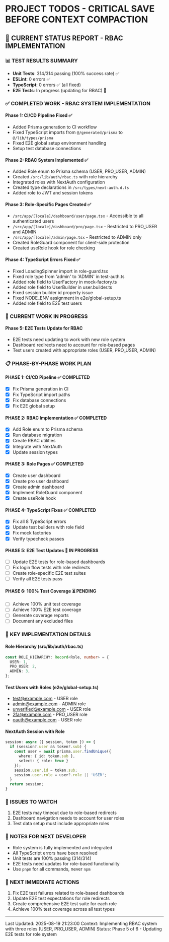 # PROJECT TODOS - CRITICAL SAVE BEFORE CONTEXT COMPACTION

## 🚨 CURRENT STATUS REPORT - RBAC IMPLEMENTATION

### 📊 TEST RESULTS SUMMARY
- **Unit Tests**: 314/314 passing (100% success rate) ✅
- **ESLint**: 0 errors ✅
- **TypeScript**: 0 errors ✅ (all fixed)
- **E2E Tests**: In progress (updating for RBAC) 🔄

### ✅ COMPLETED WORK - RBAC SYSTEM IMPLEMENTATION

#### Phase 1: CI/CD Pipeline Fixed ✅
- Added Prisma generation to CI workflow
- Fixed TypeScript imports from `@/generated/prisma` to `@/lib/types/prisma`
- Fixed E2E global setup environment handling
- Setup test database connections

#### Phase 2: RBAC System Implemented ✅
- Added Role enum to Prisma schema (USER, PRO_USER, ADMIN)
- Created `/src/lib/auth/rbac.ts` with role hierarchy
- Integrated roles with NextAuth configuration
- Created type declarations in `/src/types/next-auth.d.ts`
- Added role to JWT and session tokens

#### Phase 3: Role-Specific Pages Created ✅
- `/src/app/[locale]/dashboard/user/page.tsx` - Accessible to all authenticated users
- `/src/app/[locale]/dashboard/pro/page.tsx` - Restricted to PRO_USER and ADMIN
- `/src/app/[locale]/admin/page.tsx` - Restricted to ADMIN only
- Created RoleGuard component for client-side protection
- Created useRole hook for role checking

#### Phase 4: TypeScript Errors Fixed ✅
- Fixed LoadingSpinner import in role-guard.tsx
- Fixed role type from 'admin' to 'ADMIN' in test-auth.ts
- Added role field to UserFactory in mock-factory.ts
- Added role field to UserBuilder in user.builder.ts
- Fixed session builder id property issue
- Fixed NODE_ENV assignment in e2e/global-setup.ts
- Added role field to E2E test users

### 🔧 CURRENT WORK IN PROGRESS

#### Phase 5: E2E Tests Update for RBAC
- E2E tests need updating to work with new role system
- Dashboard redirects need to account for role-based pages
- Test users created with appropriate roles (USER, PRO_USER, ADMIN)

### 📋 PHASE-BY-PHASE WORK PLAN

#### PHASE 1: CI/CD Pipeline ✅ COMPLETED
- [x] Fix Prisma generation in CI
- [x] Fix TypeScript import paths
- [x] Fix database connections
- [x] Fix E2E global setup

#### PHASE 2: RBAC Implementation ✅ COMPLETED
- [x] Add Role enum to Prisma schema
- [x] Run database migration
- [x] Create RBAC utilities
- [x] Integrate with NextAuth
- [x] Update session types

#### PHASE 3: Role Pages ✅ COMPLETED
- [x] Create user dashboard
- [x] Create pro user dashboard
- [x] Create admin dashboard
- [x] Implement RoleGuard component
- [x] Create useRole hook

#### PHASE 4: TypeScript Fixes ✅ COMPLETED
- [x] Fix all 8 TypeScript errors
- [x] Update test builders with role field
- [x] Fix mock factories
- [x] Verify typecheck passes

#### PHASE 5: E2E Test Updates 🔄 IN PROGRESS
- [ ] Update E2E tests for role-based dashboards
- [ ] Fix login flow tests with role redirects
- [ ] Create role-specific E2E test suites
- [ ] Verify all E2E tests pass

#### PHASE 6: 100% Test Coverage ⏳ PENDING
- [ ] Achieve 100% unit test coverage
- [ ] Achieve 100% E2E test coverage
- [ ] Generate coverage reports
- [ ] Document any excluded files

### 🎯 KEY IMPLEMENTATION DETAILS

#### Role Hierarchy (src/lib/auth/rbac.ts)
```typescript
const ROLE_HIERARCHY: Record<Role, number> = {
  USER: 1,
  PRO_USER: 2,
  ADMIN: 3,
};
```

#### Test Users with Roles (e2e/global-setup.ts)
- test@example.com - USER role
- admin@example.com - ADMIN role
- unverified@example.com - USER role
- 2fa@example.com - PRO_USER role
- oauth@example.com - USER role

#### NextAuth Session with Role
```typescript
session: async ({ session, token }) => {
  if (session?.user && token?.sub) {
    const user = await prisma.user.findUnique({
      where: { id: token.sub },
      select: { role: true }
    });
    session.user.id = token.sub;
    session.user.role = user?.role || 'USER';
  }
  return session;
}
```

### 🐛 ISSUES TO WATCH
1. E2E tests may timeout due to role-based redirects
2. Dashboard navigation needs to account for user roles
3. Test data setup must include appropriate roles

### 📝 NOTES FOR NEXT DEVELOPER
- Role system is fully implemented and integrated
- All TypeScript errors have been resolved
- Unit tests are 100% passing (314/314)
- E2E tests need updates for role-based functionality
- Use `pnpm` for all commands, never `npm`

### 🚀 NEXT IMMEDIATE ACTIONS
1. Fix E2E test failures related to role-based dashboards
2. Update E2E test expectations for role redirects
3. Create comprehensive E2E test suite for each role
4. Achieve 100% test coverage across all test types

---
Last Updated: 2025-08-19 21:23:00
Context: Implementing RBAC system with three roles (USER, PRO_USER, ADMIN)
Status: Phase 5 of 6 - Updating E2E tests for role system